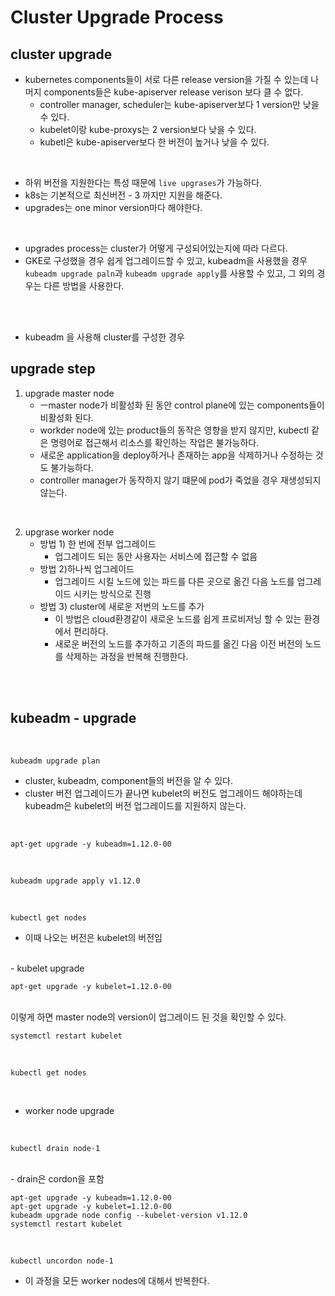 #  Cluster Upgrade Process

## cluster upgrade
- kubernetes components들이 서로 다른 release version을 가질 수 있는데 나머지 components들은 kube-apiserver release verison 보다 클 수 없다.
    - controller manager, scheduler는 kube-apiserver보다 1 version만 낮을 수 있다.
    - kubelet이랑 kube-proxys는 2 version보다 낮을 수 있다.
    - kubetl은 kube-apiserver보다 한 버전이 높거나 낮을 수 있다.

<br>

- 하위 버전을 지원한다는 특성 때문에 `live upgrases`가 가능하다.
- k8s는 기본적으로 최신버전 - 3 까지만 지원을 해준다.
- upgrades는 one minor version마다 해야한다.

<br>

- upgrades process는 cluster가 어떻게 구성되어있는지에 따라 다르다.
- GKE로 구성했을 경우 쉽게 업그레이드할 수 있고, kubeadm을 사용했을 경우 `kubeadm upgrade paln`과 `kubeadm upgrade apply`를 사용할 수 있고, 그 외의 경우는 다른 방법을 사용한다.

<br>
<br>

- kubeadm 을 사용해 cluster를 구성한 경우
## upgrade step
1. upgrade master node
    - ㅡmaster node가 비활성화 된 동안 control plane에 있는 components들이 비활성화 된다.
    - workder node에 있는 product들의 동작은 영향을 받지 않지만, kubectl 같은 명령어로 접근해서 리소스를 확인하는 작업은 불가능하다.
    - 새로운 application을 deploy하거나 존재하는 app을 삭제하거나 수정하는 것도 불가능하다.
    - controller manager가 동작하지 않기 떄문에 pod가 죽었을 경우 재생성되지 않는다.

<br>

2. upgrase worker node 
    - 방법 1) 한 번에 전부 업그레이드
        - 업그레이드 되는 동안 사용자는 서비스에 접근할 수 없음
    - 방법 2)하나씩 업그레이드
        - 업그레이드 시킬 노드에 있는 파드를 다른 곳으로 옮긴 다음 노드를 업그레이드 시키는 방식으로 진행
    - 방법 3) cluster에 새로운 저번의 노드를 추가 
        - 이 방법은 cloud환경같이 새로운 노드를 쉽게 프로비저닝 할 수 있는 환경에서 편리하다.
        - 새로운 버전의 노드를 추가하고 기존의 파드를 옮긴 다음 이전 버전의 노드를 삭제하는 과정을 반복해 진행한다.

<br>
<br>

## kubeadm - upgrade

<br>

```
kubeadm upgrade plan
```

- cluster, kubeadm, component들의 버전을 알 수 있다.
- cluster 버전 업그레이드가 끝나면 kubelet의 버전도 업그레이드 해야하는데 kubeadm은 kubelet의 버전 업그레이드를 지원하지 않는다. 


<br>

```
apt-get upgrade -y kubeadm=1.12.0-00
```

<br>

```
kubeadm upgrade apply v1.12.0
```

<br>

```
kubectl get nodes
```

- 이때 나오는 버전은 kubelet의 버전임

<br>
- kubelet upgrade
<br>

```
apt-get upgrade -y kubelet=1.12.0-00 
```

<br>
이렇게 하면 master node의 version이 업그레이드 된 것을 확인할 수 있다.

```
systemctl restart kubelet
```

<br>

```
kubectl get nodes
```

<br>

- worker node upgrade
<br>


```
kubectl drain node-1
```

<br>
- drain은 cordon을 포함

<br>

```
apt-get upgrade -y kubeadm=1.12.0-00
apt-get upgrade -y kubelet=1.12.0-00 
kubeadm upgrade node config --kubelet-version v1.12.0
systemctl restart kubelet
```

<br>

```
kubectl uncordon node-1
```

- 이 과정을 모든 worker nodes에 대해서 반복한다.
